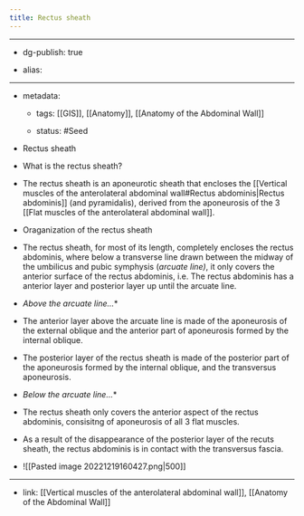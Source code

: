 ```yaml
---
title: Rectus sheath
---
```


- --

- dg-publish: true

- alias:

- --

- metadata:
	 - tags: [[GIS]], [[Anatomy]], [[Anatomy of the Abdominal Wall]]

	 - status: #Seed 

- Rectus sheath

- What is the rectus sheath?

- The rectus sheath is an aponeurotic sheath that encloses the [[Vertical muscles of the anterolateral abdominal wall#Rectus abdominis|Rectus abdominis]] (and pyramidalis), derived from the aponeurosis of the 3 [[Flat muscles of the anterolateral abdominal wall]].

- Oraganization of the rectus sheath

- The rectus sheath, for most of its length, completely encloses the rectus abdominis, where below a transverse line drawn between the midway of the umbilicus and pubic symphysis (*arcuate line)*, it only covers the anterior surface of the rectus abdominis, i.e. The rectus abdominis has a anterior layer and posterior layer up until the arcuate line.

- *Above the arcuate line…**

- The anterior layer above the arcuate line is made of the aponeurosis of the external oblique and the anterior part of aponeurosis formed by the internal oblique.

- The posterior layer of the rectus sheath is made of the posterior part of the aponeurosis formed by the internal oblique, and the transversus aponeurosis.

- *Below the arcuate line…**

- The rectus sheath only covers the anterior aspect of the rectus abdominis, consisitng of aponeurosis of all 3 flat muscles.

- As a result of the disappearance of the posterior layer of the recuts sheath, the rectus abdominis is in contact with the transversus fascia.

- ![[Pasted image 20221219160427.png|500]]

- --

- link: [[Vertical muscles of the anterolateral abdominal wall]], [[Anatomy of the Abdominal Wall]]
